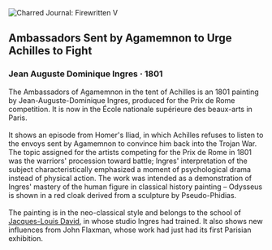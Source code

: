 <div class="artwork-of-the-day">
  <div class="container">
    <div class="img-wrapper">
      <img
        src="https://uploads5.wikiart.org/00381/images/jean-auguste-dominique-ingres/achilles-receiving-the-envoys-of-agamemnon-jean-auguste-dominique-ingres.jpg!Large.jpg"
        alt="Charred Journal: Firewritten V" />
    </div>
    <div class="artwork-detail">
      <div class="artwork-origin"> 
        <h2 class="artwork-name">Ambassadors Sent by Agamemnon to Urge Achilles to Fight</h2>
        <h3 class="artist">
          Jean Auguste Dominique Ingres
                    ·  1801
        </h3>
      </div>
      <p class="description">
        <span class="artwork-description-text ng-binding" ng-bind-html="viewModel.ArtworkOfTheDay.Description | unsafe">The Ambassadors of Agamemnon in the tent of Achilles is an 1801 painting by Jean-Auguste-Dominique Ingres, produced for the Prix de Rome competition. It is now in the École nationale supérieure des beaux-arts in Paris.
<br>
<br>It shows an episode from Homer's Iliad, in which Achilles refuses to listen to the envoys sent by Agamemnon to convince him back into the Trojan War. The topic assigned for the artists competing for the Prix de Rome in 1801 was the warriors' procession toward battle; Ingres' interpretation of the subject characteristically emphasized a moment of psychological drama instead of physical action. The work was intended as a demonstration of Ingres' mastery of the human figure in classical history painting – Odysseus is shown in a red cloak derived from a sculpture by Pseudo-Phidias.
<br>
<br>The painting is in the neo-classical style and belongs to the school of <a target="_blank" href="/en/jacques-louis-david">Jacques-Louis David</a>, in whose studio Ingres had trained. It also shows new influences from John Flaxman, whose work had just had its first Parisian exhibition.</span>
                        <div class="text-shadow-container" ng-show="showShadow" style=""></div>
      </p>
    </div>
  </div>

</div>

